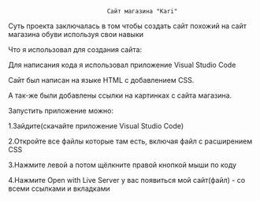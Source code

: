                                 Сайт магазина "Kari"
Суть проекта заключалась в том чтобы создать сайт похожий на сайт магазина обуви используя свои навыки

Что я использовал для создания сайта:

Для написания кода я использовал приложение Visual Studio Code

Сайт был написан на языке HTML с добавлением CSS.

А так-же были добавлены ссылки на картинках с сайта магазина.

Запустить приложение можно:

1.Зайдите(скачайте приложение Visual Studio Code)

2.Откройте все файлы которые там есть, включая файл с расширением CSS

3.Нажмите левой а потом щёлкните правой кнопкой мыши по коду

4.Нажмите Open with Live Server у вас появиться мой сайт(файл) - со всеми ссылками и вкладками
